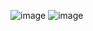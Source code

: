 ![image](https://github.com/user-attachments/assets/d90bdb54-9cae-4987-8cef-ca90e9bee750)
![image](https://github.com/user-attachments/assets/56cff24f-975e-4f87-a1ff-f03237f27bc8)
